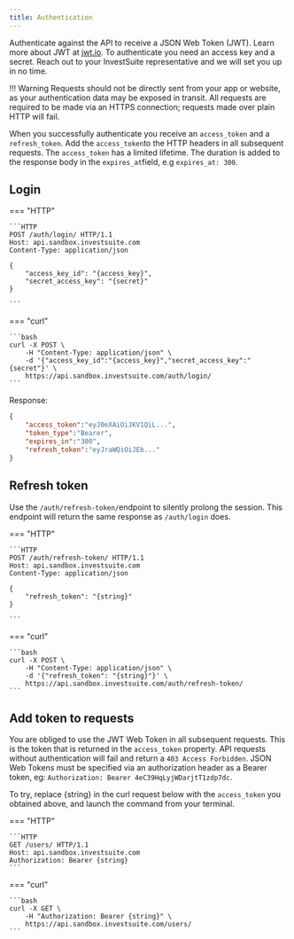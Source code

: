 ```yaml
---
title: Authentication
---
```


Authenticate against the API to receive a JSON Web Token (JWT). Learn more about JWT at [jwt.io](https://jwt.io). To authenticate you need an access key and a secret. Reach out to your InvestSuite representative and we will set you up in no time.

!!! Warning
    Requests should not be directly sent from your app or website, as your authentication data may be exposed in transit. All requests are required to be made via an HTTPS connection; requests made over plain HTTP will fail.

When you successfully authenticate you receive an `access_token` and a `refresh_token`. Add the `access_token`to the HTTP headers in all subsequent requests. The `access_token` has a limited lifetime. The duration is added to the response body in the `expires_at`field, e.g `expires_at: 300`. 

## Login

=== "HTTP"

    ```HTTP 
    POST /auth/login/ HTTP/1.1
    Host: api.sandbox.investsuite.com
    Content-Type: application/json

    {
        "access_key_id": "{access_key}",
        "secret_access_key": "{secret}"
    }

    ```

=== "curl"

    ```bash
    curl -X POST \                 
        -H "Content-Type: application/json" \
        -d '{"access_key_id":"{access_key}","secret_access_key":"{secret"}' \
        https://api.sandbox.investsuite.com/auth/login/
    ```

Response:
```JSON
{
    "access_token":"eyJ0eXAiOiJKV1QiL...",
    "token_type":"Bearer",
    "expires_in":"300",
    "refresh_token":"eyJraWQiOiJEb..."
}
```

## Refresh token

Use the `/auth/refresh-token/`endpoint to silently prolong the session. This endpoint will return the same response as `/auth/login` does.

=== "HTTP"

    ```HTTP 
    POST /auth/refresh-token/ HTTP/1.1
    Host: api.sandbox.investsuite.com
    Content-Type: application/json

    {
        "refresh_token": "{string}"
    }

    ```

=== "curl"

    ```bash
    curl -X POST \                 
        -H "Content-Type: application/json" \
        -d '{"refresh_token": "{string}"}' \
        https://api.sandbox.investsuite.com/auth/refresh-token/
    ```
## Add token to requests

You are obliged to use the JWT Web Token in all subsequent requests. This is the token that is returned in the `access_token` property. API requests without authentication will fail and return a `403 Access Forbidden`. JSON Web Tokens must be specified via an authorization header as a Bearer token, eg: `Authorization: Bearer 4eC39HqLyjWDarjtT1zdp7dc`.

To try, replace {string} in the curl request below with the `access_token` you obtained above, and launch the command from your terminal.

=== "HTTP"

    ```HTTP 
    GET /users/ HTTP/1.1
    Host: api.sandbox.investsuite.com
    Authorization: Bearer {string}
    ```

=== "curl"

    ```bash
    curl -X GET \
        -H "Authorization: Bearer {string}" \
        https://api.sandbox.investsuite.com/users/
    ```









